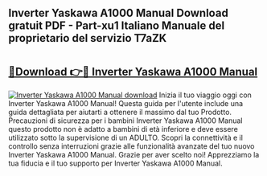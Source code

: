 ## Inverter Yaskawa A1000 Manual Download gratuit PDF - Part-xu1 Italiano Manuale del proprietario del servizio T7aZK

# <h2><a href="http://dfd8qbu.blite.top/?on=Inverter+Yaskawa+A1000+Manual">🔗Download 👉🔴 Inverter Yaskawa A1000 Manual</a></h2>

[![Inverter Yaskawa A1000 Manual download](https://i.imgur.com/lujVjoI.png)](http://dfd8qbu.blite.top/?on=Inverter+Yaskawa+A1000+Manual)
Inizia il tuo viaggio oggi con Inverter Yaskawa A1000 Manual! Questa guida per l'utente include una guida dettagliata per aiutarti a ottenere il massimo dal tuo Prodotto. Precauzioni di sicurezza per i bambini Inverter Yaskawa A1000 Manual questo prodotto non è adatto a bambini di età inferiore e deve essere utilizzato sotto la supervisione di un ADULTO. Scopri la connettività e il controllo senza interruzioni grazie alle funzionalità avanzate del tuo nuovo Inverter Yaskawa A1000 Manual. Grazie per aver scelto noi! Apprezziamo la tua fiducia e il tuo supporto per Inverter Yaskawa A1000 Manual.
